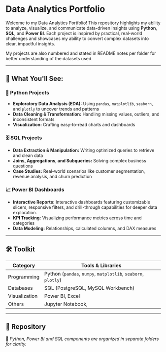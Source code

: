 # Data Analytics Portfolio
Welcome to my Data Analytics Portfolio! This repository highlights my ability to analyze, visualize, and communicate data-driven insights using **Python**, **SQL**, and **Power BI**. 
Each project is inspired by practical, real-world challenges and showcases my ability to convert complex datasets into clear, impactful insights.

My projects are also numbered and stated in README notes per folder for better understanding of the datasets used.

---

## 🧠 What You'll See:

### 🐍 Python Projects
- **Exploratory Data Analysis (EDA):** Using `pandas`, `matplotlib`, `seaborn`, and `plotly` to uncover trends and patterns
- **Data Cleaning & Transformation:** Handling missing values, outliers, and inconsistent formats
- **Visualization:** Crafting easy-to-read charts and dashboards

### 🗄️ SQL Projects
- **Data Extraction & Manipulation:** Writing optimized queries to retrieve and clean data 
- **Joins, Aggregations, and Subqueries:** Solving complex business questions
- **Case Studies:** Real-world scenarios like customer segmentation, revenue analysis, and churn prediction

### 📈 Power BI Dashboards
- **Interactive Reports:** Interactive dashboards featuring customizable slicers, responsive filters, and drill-through capabilities for deeper data exploration.
- **KPI Tracking:** Visualizing performance metrics across time and categories
- **Data Modeling:** Relationships, calculated columns, and DAX measures

---

## 🛠️ Toolkit

| Category      | Tools & Libraries                          |
|---------------|--------------------------------------------|
| Programming   | Python (`pandas`, `numpy`, `matplotlib`, `seaborn`, `plotly`) |
| Databases     | SQL (PostgreSQL, MySQL Workbench)          |
| Visualization | Power BI, Excel                            |
| Others        | Jupyter Notebook,                          |

---

## 📁 Repository 
📁 _Python, Power BI and SQL components are organized in separate folders for clarity._

